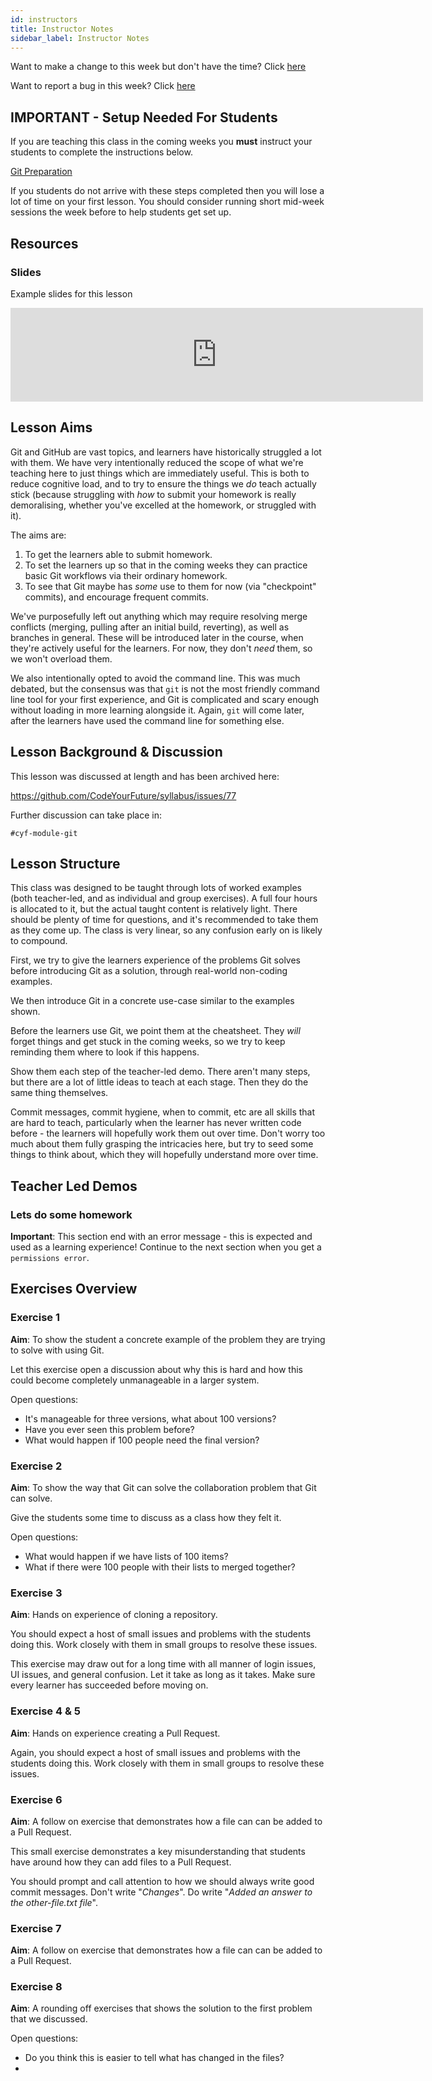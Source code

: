 ```yaml
---
id: instructors
title: Instructor Notes
sidebar_label: Instructor Notes
---
```


Want to make a change to this week but don't have the time? Click [here](https://github.com/CodeYourFuture/syllabus/issues/new?assignees=&labels=enhancement&template=change-request.md&title=)

Want to report a bug in this week? Click [here](https://github.com/CodeYourFuture/syllabus/issues/new?assignees=&labels=bug&template=bug-report.md&title=)

## IMPORTANT - Setup Needed For Students

If you are teaching this class in the coming weeks you **must** instruct your students to complete the instructions below.

[Git Preparation](./preparation)

If you students do not arrive with these steps completed then you will lose a lot of time on your first lesson. You should consider running short mid-week sessions the week before to help students get set up.

## Resources

### Slides

Example slides for this lesson

<iframe src="https://docs.google.com/presentation/d/e/2PACX-1vRXRL4f2rcCw_bw0GYSo-CfGJrD5Wi3R1RqgA7tpQRWgCNTMt3CyAAQoRquAruIcUH9gzAL_v5E6YXZ/embed?start=false&loop=false&delayms=3000" frameborder="0" width="660" allowfullscreen="true" mozallowfullscreen="true" webkitallowfullscreen="true"></iframe>

## Lesson Aims

Git and GitHub are vast topics, and learners have historically struggled a lot with them. We have very intentionally reduced the scope of what we're teaching here to just things which are immediately useful. This is both to reduce cognitive load, and to try to ensure the things we _do_ teach actually stick (because struggling with _how_ to submit your homework is really demoralising, whether you've excelled at the homework, or struggled with it).

The aims are:

1. To get the learners able to submit homework.
2. To set the learners up so that in the coming weeks they can practice basic Git workflows via their ordinary homework.
3. To see that Git maybe has _some_ use to them for now (via "checkpoint" commits), and encourage frequent commits.

We've purposefully left out anything which may require resolving merge conflicts (merging, pulling after an initial build, reverting), as well as branches in general. These will be introduced later in the course, when they're actively useful for the learners. For now, they don't _need_ them, so we won't overload them.

We also intentionally opted to avoid the command line. This was much debated, but the consensus was that `git` is not the most friendly command line tool for your first experience, and Git is complicated and scary enough without loading in more learning alongside it. Again, `git` will come later, after the learners have used the command line for something else.

## Lesson Background & Discussion

This lesson was discussed at length and has been archived here:

https://github.com/CodeYourFuture/syllabus/issues/77

Further discussion can take place in:

`#cyf-module-git`

## Lesson Structure

This class was designed to be taught through lots of worked examples (both teacher-led, and as individual and group exercises). A full four hours is allocated to it, but the actual taught content is relatively light. There should be plenty of time for questions, and it's recommended to take them as they come up. The class is very linear, so any confusion early on is likely to compound.

First, we try to give the learners experience of the problems Git solves before introducing Git as a solution, through real-world non-coding examples.

We then introduce Git in a concrete use-case similar to the examples shown.

Before the learners use Git, we point them at the cheatsheet. They _will_ forget things and get stuck in the coming weeks, so we try to keep reminding them where to look if this happens.

Show them each step of the teacher-led demo. There aren't many steps, but there are a lot of little ideas to teach at each stage. Then they do the same thing themselves.

Commit messages, commit hygiene, when to commit, etc are all skills that are hard to teach, particularly when the learner has never written code before - the learners will hopefully work them out over time. Don't worry too much about them fully grasping the intricacies here, but try to seed some things to think about, which they will hopefully understand more over time.

## Teacher Led Demos

### Lets do some homework

**Important**: This section end with an error message - this is expected and used as a learning experience! Continue to the next section when you get a `permissions error`.

## Exercises Overview

### Exercise 1

**Aim**: To show the student a concrete example of the problem they are trying to solve with using Git.

Let this exercise open a discussion about why this is hard and how this could become completely unmanageable in a larger system.

Open questions:

- It's manageable for three versions, what about 100 versions?
- Have you ever seen this problem before?
- What would happen if 100 people need the final version?

### Exercise 2

**Aim**: To show the way that Git can solve the collaboration problem that Git can solve.

Give the students some time to discuss as a class how they felt it.

Open questions:

- What would happen if we have lists of 100 items?
- What if there were 100 people with their lists to merged together?

### Exercise 3

**Aim**: Hands on experience of cloning a repository.

You should expect a host of small issues and problems with the students doing this. Work closely with them in small groups to resolve these issues.

This exercise may draw out for a long time with all manner of login issues, UI issues, and general confusion. Let it take as long as it takes. Make sure every learner has succeeded before moving on.

### Exercise 4 & 5

**Aim**: Hands on experience creating a Pull Request.

Again, you should expect a host of small issues and problems with the students doing this. Work closely with them in small groups to resolve these issues.

### Exercise 6

**Aim**: A follow on exercise that demonstrates how a file can can be added to a Pull Request.

This small exercise demonstrates a key misunderstanding that students have around how they can add files to a Pull Request.

You should prompt and call attention to how we should always write good commit messages. Don't write "_Changes_". Do write "_Added an answer to the other-file.txt file_".

### Exercise 7

**Aim**: A follow on exercise that demonstrates how a file can can be added to a Pull Request.

### Exercise 8

**Aim**: A rounding off exercises that shows the solution to the first problem that we discussed.

Open questions:

- Do you think this is easier to tell what has changed in the files?
-
